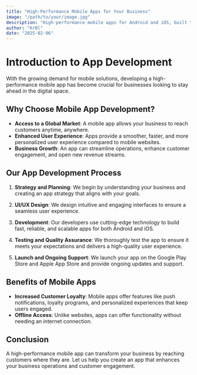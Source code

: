 ```yaml
---
title: "High-Performance Mobile Apps for Your Business"
image: "/path/to/your/image.jpg"
description: "High-performance mobile apps for Android and iOS, built to enhance your business in the mobile space."
author: "KrBl"
date: "2025-02-06"
---
```


# Introduction to App Development

With the growing demand for mobile solutions, developing a high-performance mobile app has become crucial for businesses looking to stay ahead in the digital space.

## Why Choose Mobile App Development?

- **Access to a Global Market**: A mobile app allows your business to reach customers anytime, anywhere.
- **Enhanced User Experience**: Apps provide a smoother, faster, and more personalized user experience compared to mobile websites.
- **Business Growth**: An app can streamline operations, enhance customer engagement, and open new revenue streams.

## Our App Development Process

1. **Strategy and Planning**: We begin by understanding your business and creating an app strategy that aligns with your goals.

2. **UI/UX Design**: We design intuitive and engaging interfaces to ensure a seamless user experience.

3. **Development**: Our developers use cutting-edge technology to build fast, reliable, and scalable apps for both Android and iOS.

4. **Testing and Quality Assurance**: We thoroughly test the app to ensure it meets your expectations and delivers a high-quality user experience.

5. **Launch and Ongoing Support**: We launch your app on the Google Play Store and Apple App Store and provide ongoing updates and support.

## Benefits of Mobile Apps

- **Increased Customer Loyalty**: Mobile apps offer features like push notifications, loyalty programs, and personalized experiences that keep users engaged.
- **Offline Access**: Unlike websites, apps can offer functionality without needing an internet connection.

## Conclusion

A high-performance mobile app can transform your business by reaching customers where they are. Let us help you create an app that enhances your business operations and customer engagement.

